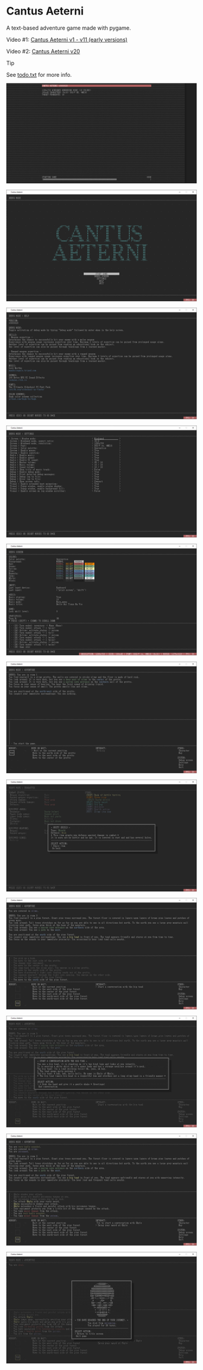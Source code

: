 # Cantus Aeterni

A text-based adventure game made with pygame.

Video #1: [Cantus Aeterni v1 - v11 (early versions)](https://youtu.be/jdcJPsH6J5k?si=ZxHNSvJWll1-YZc0)

Video #2: [Cantus Aeterni v20](https://youtu.be/0KAZ0i-4F9o?si=dbx6QeQnZs4pIu9f)

> [!TIP]
> See [todo.txt](todo.txt) for more info.

![screenshot](screenshots/screenshot_00.png?raw=true "screenshot")

![screenshot](screenshots/screenshot_01.png?raw=true "screenshot")

![screenshot](screenshots/screenshot_02.png?raw=true "screenshot")

![screenshot](screenshots/screenshot_03.png?raw=true "screenshot")

![screenshot](screenshots/screenshot_04.png?raw=true "screenshot")

![screenshot](screenshots/screenshot_05.png?raw=true "screenshot")

![screenshot](screenshots/screenshot_06.png?raw=true "screenshot")

![screenshot](screenshots/screenshot_07.png?raw=true "screenshot")

![screenshot](screenshots/screenshot_08.png?raw=true "screenshot")

![screenshot](screenshots/screenshot_09.png?raw=true "screenshot")

![screenshot](screenshots/screenshot_10.png?raw=true "screenshot")
